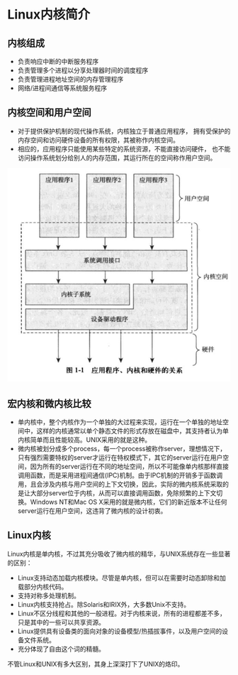 # Linux内核简介


## 内核组成
- 负责响应中断的中断服务程序
- 负责管理多个进程以分享处理器时间的调度程序
- 负责管理进程地址空间的内存管理程序
- 网络/进程间通信等系统服务程序
  
## 内核空间和用户空间
- 对于提供保护机制的现代操作系统，内核独立于普通应用程序，
拥有受保护的内存空间和访问硬件设备的所有权限，其被称作内核空间。  
- 相应的，应用程序只能使用某些特定的系统资源，不能直接访问硬件，
也不能访问操作系统划分给别人的内存范围，其运行所在的空间称作用户空间。

![](/Linux内核设计与实现/Images/ch1-1.JPG)


## 宏内核和微内核比较
- 单内核中，整个内核作为一个单独的大过程来实现，运行在一个单独的地址空间中，这样的内核通常以单个静态文件的形式存放在磁盘中，其支持者认为单内核简单而且性能较高。UNIX采用的就是这种。
- 微内核被划分成多个process，每一个process被称作server，理想情况下，只有强烈需要特权的server才运行在特权模式下，其它的server运行在用户空间，因为所有的server运行在不同的地址空间，所以不可能像单内核那样直接调用函数，而是采用进程间通信(IPC)机制。由于IPC机制的开销多于函数调用，且会涉及内核与用户空间的上下文切换，因此，实际的微内核系统采取的是让大部分server位于内核，从而可以直接调用函数，免除频繁的上下文切换。Windows NT和Mac OS X采用的就是微内核，它们的新近版本不让任何server运行在用户空间，这违背了微内核的设计初衷。

## Linux内核
Linux内核是单内核，不过其充分吸收了微内核的精华，与UNIX系统存在一些显著的区别：
- Linux支持动态加载内核模块。尽管是单内核，但可以在需要时动态卸除和加载部分内核代码。
- 支持对称多处理机制。
- Linux内核支持抢占。除Solaris和IRIX外，大多数Unix不支持。
- Linux不区分线程和其他的一般进程。对于内核来说，所有的进程都差不多，只是其中的一些可以共享资源。
- Linux提供具有设备类的面向对象的设备模型/热插拔事件，以及用户空间的设备文件系统。
- 充分体现了自由这个词的精髓。
  
不管Linux和UNIX有多大区别，其身上深深打下了UNIX的烙印。

